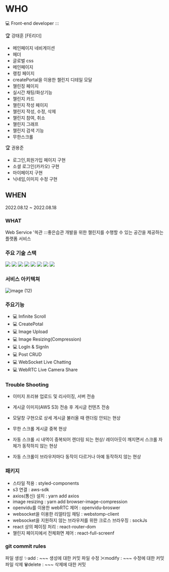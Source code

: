 # WHO

💻 Front-end developer :::

🏆 강태훈 [FE리더]
* 메인페이지 네비게이션
* 헤더
* 글로벌 css
* 메인페이지
* 랭킹 페이지
* createPortal을 이용한  챌린지 디테일 모달
* 챌린징 페이지
* 실시간 채팅/화상기능
* 챌린지 카드
* 챌린지 작성 페이지
* 챌린지 작성, 수정, 삭제
* 챌린지 참여, 취소 
* 챌린지 그래프
* 챌린지 검색 기능
* 무한스크롤
  
🏆 권용준
* 로그인,회원가입 페이지 구현
* 소셜 로그인(카카오) 구현
* 마이페이지 구현
* 닉네임,이미지 수정 구현

## WHEN

2022.08.12 ~ 2022.08.18

### WHAT

Web Service '쓱관
:::좋은습관 개발을 위한 챌린지를 수행할 수 있는 공간을 제공하는 플랫폼 서비스


### 주요 기술 스택
<img src="https://img.shields.io/badge/React-61DAFB?style=flat-square&logo=React&logoColor=000000"/>
<img src="https://img.shields.io/badge/React Query-FF4154?style=flat-square&logo=React Query&logoColor=000000"/>
<img src="https://img.shields.io/badge/React Router-CA4245?style=flat-square&logo=React Router&logoColor=000000"/>
<img src="https://img.shields.io/badge/TypeScript-3278C6?style=flat-square&logo=TypeScript&logoColor=ffffff"/>
<img src="https://img.shields.io/badge/styled-components-DB7093?style=flat-square&logo=styled-components&logoColor=ffffff"/>
<img src="https://img.shields.io/badge/Axios-5A29E4?style=flat-square&logo=Axios&logoColor=ffffff"/>
<img src="https://img.shields.io/badge/WebRTC-333333?style=flat-square&logo=WebRTC&logoColor=ffffff"/>
<img src="https://img.shields.io/badge/NGINX-009639?style=flat-square&logo=NGINX&logoColor=ffffff"/>

### 서비스 아키텍쳐

![image (12)](https://user-images.githubusercontent.com/75843118/193716645-745baa08-997b-4e7a-9ee2-344c3f2dbeda.png)

### 주요기능

- 💻 Infinite Scroll
- 💻 CreatePotal
- 💻 Image Upload
- 💻 Image Resizing(Compression)
- 💻 LogIn & SignIn
- 💻 Post CRUD
- 💻 WebSocket Live Chatting
- 💻 WebRTC Live Camera Share

### Trouble Shooting

* 이미지 프리뷰 업로드 및 리사이징, 서버 전송

* 게시글 이미지(AWS S3) 전송 후 게시글 컨텐츠 전송

* 모달창 구현으로 상세 게시글 불러올 때 랜더링 안되는 현상

* 무한 스크롤 게시글 중복 현상

* 자동 스크롤 시 내역이 중복되어 렌더링 되는 현상/ 레이아웃이 깨지면서 스크롤 자체가 동작하지 않는 현상

* 자동 스크롤이 브라우저마다 동작이 다르거나 아예 동작하지 않는 현상

### 패키지

+ 스타일 적용 : styled-components
+ s3 연결 : aws-sdk
+ axios(통신) 설치 : yarn add axios
+ image resizing : yarn add browser-image-compression
+ openvidu를 이용한 webRTC 제어 : openvidu-broswer
+ websocket을 이용한 리얼타임 채팅 : webstomp-client
+ websocket을 지원하지 않는 브라우저를 위한 크로스 브라우징 : sockJs
+ react 상의 페이징 처리 : react-router-dom
+ 챌린지 페이지에서 전체화면 제어 : react-full-screenf


### git commit rules

파일 생성 ✨add : ~~~ 생성에 대한 커밋
파일 수정 ✂modify : ~~~ 수정에 대한 커밋
파일 삭제 🗑delete : ~~~ 삭제에 대한 커밋
